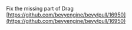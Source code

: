 Fix the missing part of Drag [https://github.com/bevyengine/bevy/pull/16950](https://github.com/bevyengine/bevy/pull/16950)
